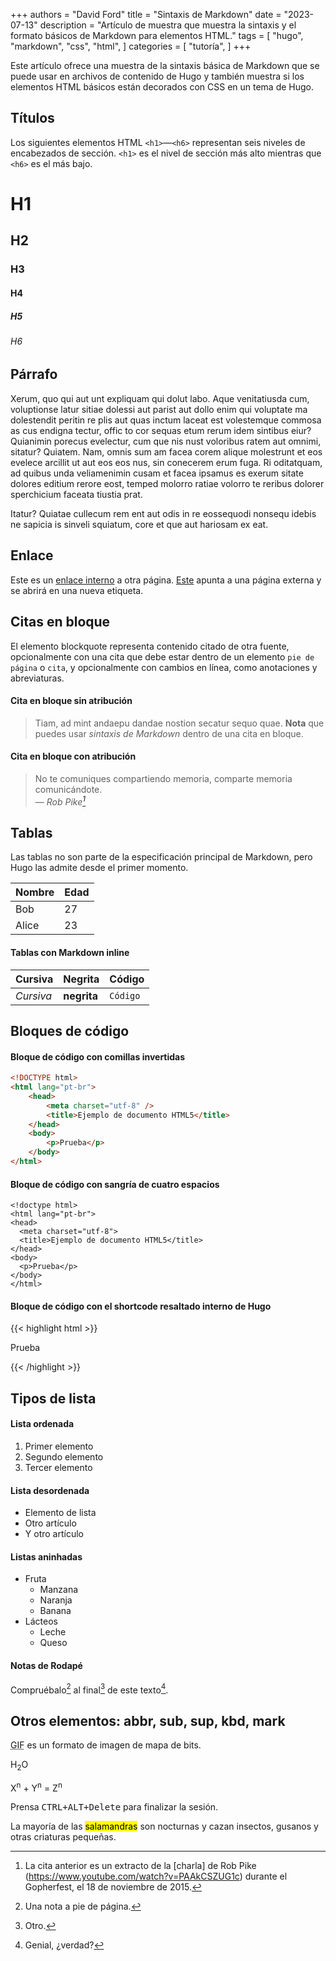 +++
authors = "David Ford"
title = "Sintaxis de Markdown"
date = "2023-07-13"
description = "Artículo de muestra que muestra la sintaxis y el formato básicos de Markdown para elementos HTML."
tags = [
    "hugo",
    "markdown",
    "css",
    "html",
]
categories = [
    "tutoría",
]
+++

Este artículo ofrece una muestra de la sintaxis básica de Markdown que se puede usar en archivos de contenido de Hugo y también muestra si los elementos HTML básicos están decorados con CSS en un tema de Hugo.

<!--more-->

## Títulos

Los siguientes elementos HTML `<h1>`—`<h6>` representan seis niveles de encabezados de sección. `<h1>` es el nivel de sección más alto mientras que `<h6>` es el más bajo.

# H1

## H2

### H3

#### H4

##### H5

###### H6

## Párrafo

Xerum, quo qui aut unt expliquam qui dolut labo. Aque venitatiusda cum, voluptionse latur sitiae dolessi aut parist aut dollo enim qui voluptate ma dolestendit peritin re plis aut quas inctum laceat est volestemque commosa as cus endigna tectur, offic to cor sequas etum rerum idem sintibus eiur? Quianimin porecus evelectur, cum que nis nust voloribus ratem aut omnimi, sitatur? Quiatem. Nam, omnis sum am facea corem alique molestrunt et eos evelece arcillit ut aut eos eos nus, sin conecerem erum fuga. Ri oditatquam, ad quibus unda veliamenimin cusam et facea ipsamus es exerum sitate dolores editium rerore eost, temped molorro ratiae volorro te reribus dolorer sperchicium faceata tiustia prat.

Itatur? Quiatae cullecum rem ent aut odis in re eossequodi nonsequ idebis ne sapicia is sinveli squiatum, core et que aut hariosam ex eat.

## Enlace

Este es un [enlace interno](/posts/emoji-support) a otra página. [Este](https://www.gohugo.io) apunta a una página externa y se abrirá en una nueva etiqueta.

## Citas en bloque

El elemento blockquote representa contenido citado de otra fuente, opcionalmente con una cita que debe estar dentro de un elemento `pie de página` o `cita`, y opcionalmente con cambios en línea, como anotaciones y abreviaturas.

#### Cita en bloque sin atribución

> Tiam, ad mint andaepu dandae nostion secatur sequo quae.
> **Nota** que puedes usar _sintaxis de Markdown_ dentro de una cita en bloque.

#### Cita en bloque con atribución

> No te comuniques compartiendo memoria, comparte memoria comunicándote.<br>
> — <cite>Rob Pike[^1]</cite>

## Tablas

Las tablas no son parte de la especificación principal de Markdown, pero Hugo las admite desde el primer momento.

| Nombre  | Edad |
| ----- | ----- |
| Bob   | 27    |
| Alice | 23    |

#### Tablas con Markdown inline

| Cursiva   | Negrita     | Código   |
| --------- | -------- | ------ |
| _Cursiva_ | **negrita** | `Código` |

## Bloques de código

#### Bloque de código con comillas invertidas

```html
<!DOCTYPE html>
<html lang="pt-br">
    <head>
        <meta charset="utf-8" />
        <title>Ejemplo de documento HTML5</title>
    </head>
    <body>
        <p>Prueba</p>
    </body>
</html>
```

#### Bloque de código con sangría de cuatro espacios

    <!doctype html>
    <html lang="pt-br">
    <head>
      <meta charset="utf-8">
      <title>Ejemplo de documento HTML5</title>
    </head>
    <body>
      <p>Prueba</p>
    </body>
    </html>

#### Bloque de código con el shortcode resaltado interno de Hugo

{{< highlight html >}}

<!doctype html>
<html lang="pt-br">
<head>
  <meta charset="utf-8">
  <title>Ejemplo de documento HTML5</title>
</head>
<body>
  <p>Prueba</p>
</body>
</html>
{{< /highlight >}}

## Tipos de lista

#### Lista ordenada

1. Primer elemento
2. Segundo elemento
3. Tercer elemento

#### Lista desordenada

-   Elemento de lista
-   Otro artículo
-   Y otro artículo

#### Listas aninhadas

-   Fruta
    -   Manzana
    -   Naranja
    -   Banana
-   Lácteos
    -   Leche
    -   Queso

#### Notas de Rodapé

Compruébalo[^2] al final[^3] de este texto[^4].

## Otros elementos: abbr, sub, sup, kbd, mark

<abbr title="Graphics Interchange Format">GIF</abbr> es un formato de imagen de mapa de bits.

H<sub>2</sub>O

X<sup>n</sup> + Y<sup>n</sup> = Z<sup>n</sup>

Prensa <kbd><kbd>CTRL</kbd>+<kbd>ALT</kbd>+<kbd>Delete</kbd></kbd> para finalizar la sesión.

La mayoría de las <mark>salamandras</mark> son nocturnas y cazan insectos, gusanos y otras criaturas pequeñas.

[^1]: La cita anterior es un extracto de la [charla] de Rob Pike (https://www.youtube.com/watch?v=PAAkCSZUG1c) durante el Gopherfest, el 18 de noviembre de 2015.
[^2]: Una nota a pie de página.
[^3]: Otro.
[^4]: Genial, ¿verdad?